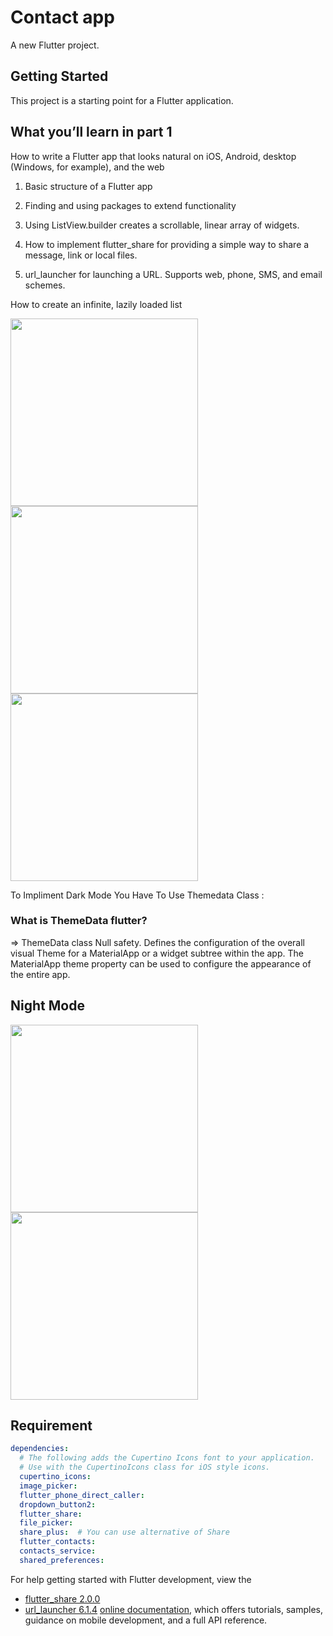# Contact app

A new Flutter project.

## Getting Started

This project is a starting point for a Flutter application.

## What you’ll learn in part 1

How to write a Flutter app that looks natural on iOS, Android, desktop (Windows, for example), and
the web

1. Basic structure of a Flutter app

2. Finding and using packages to extend functionality

3. Using ListView.builder creates a scrollable, linear array of widgets.

4. How to implement flutter_share for providing a simple way to share a message, link or local
   files.

5. url_launcher for launching a URL. Supports web, phone, SMS, and email schemes.

How to create an infinite, lazily loaded list

<img src="asset/demo/img.jpg" width="300"/> <img src="asset/demo/img2.jpg" width="300"/>
<img src="asset/demo/img3.jpg" width="300"/>

To Impliment Dark Mode You Have To Use Themedata Class :

### What is ThemeData flutter?

=> ThemeData class Null safety. Defines the configuration of the overall visual Theme for a
MaterialApp or a widget subtree within the app. The MaterialApp theme property can be used to
configure the appearance of the entire app.

## Night Mode

<img src="asset/demo/img5.jpg" width="300"/> <img src="asset/demo/img4.jpg" width="300"/>

## Requirement

```yaml
dependencies:
  # The following adds the Cupertino Icons font to your application.
  # Use with the CupertinoIcons class for iOS style icons.
  cupertino_icons: 
  image_picker: 
  flutter_phone_direct_caller: 
  dropdown_button2: 
  flutter_share: 
  file_picker: 
  share_plus:  # You can use alternative of Share
  flutter_contacts: 
  contacts_service: 
  shared_preferences: 

```

For help getting started with Flutter development, view the

- [flutter_share 2.0.0 ](https://pub.dev/packages/flutter_share)
- [url_launcher 6.1.4](https://pub.dev/packages/url_launcher)
  [online documentation](https://docs.flutter.dev/), which offers tutorials, samples, guidance on
  mobile development, and a full API reference.
